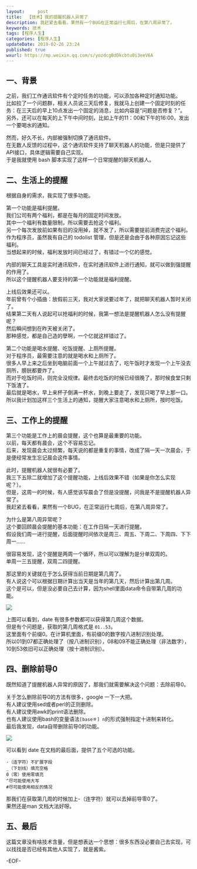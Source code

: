 ```yaml
---   
layout:     post  
title:  【技术】我的提醒机器人异常了  
description: 我赶紧去看看，果然有一个BUG在正常运行七周后，在第八周异常了。  
keywords: 技术  
tags: [程序人生]    
categories: [程序人生]  
updateDate: 2019-02-26 23:24   
published: true 
wxurl: https://mp.weixin.qq.com/s/yozdcgBdDkcbtu0i3eeV6A  
---  
```



## 一、背景  


之前，我们工作通讯软件有个定时任务的功能，可以添加各种定时通知功能。  
比如拉了一个问题群，相关人员说三天后修复，我就马上创建一个固定时刻的任务：在三天后的早上10点发出一个固定的消息，比如内容是“问题是否修复？”。  
另外，还可以在每天的上下午中间时刻，比如上午的11：00和下午的16:00，发出一个要喝水的通知。  


然而，好久不长，内部被强制切换了通讯软件。  
在无数人反馈的过程中，这个通讯软件支持了聊天机器人的功能，但是只提供了API接口，具体逻辑需要自己实现。  
于是我就使用 bash 脚本实现了这样一个日常提醒的聊天机器人。  


## 二、生活上的提醒  


根据自身的需求，我实现了很多功能。  


第一个功能是福利提醒。  
我们公司有两个福利，都是在每月的固定时间发放。  
其中一个福利有数量限制，所以需要去抢这个福利。  
另一个每次发放前如果有旧的没用掉，就不发了，所以需要提前消费完这个福利。  
作为程序员，虽然我有自己的 todolist 管理，但是还是会由于各种原因忘记这些福利。  
当想起来的时候，福利发放时间已经过了，有错过一个亿的感觉。  


内部的聊天工具是实时通讯软件，在实时通讯软件上进行通知，就可以做到强提醒的作用了。  
所以这个提醒机器人要支持的第一个功能就是福利提醒。  


上线后效果还可以。  
年前曾有个小插曲：放假前三天，我对大家说要过年了，就把聊天机器人暂时关闭了。  
结果第二天有人说起可以抢福利的时候，我第一想法是提醒机器人怎么没有提醒呢？  
然后瞬间想到在昨天被关闭了。  
那种感觉，都是自己造的孽啊，一个亿就这样错过了。  


第二个功能是喝水提醒、吃饭提醒、上厕所提醒。  
对于程序员，最需要注意的就是喝水和上厕所了。  
很多人早上来之后坐到电脑前面一个上午就过去了，吃午饭时才发现一个上午没去厕所，膀胱都要炸了。  
而对于吃饭时间，则完全没规律。最终去吃饭的时候已经很晚了，那时候食堂只剩下饭渣了。  
最后就是喝水，早上来杯子倒满一杯水，到晚上要走了，发现只喝了早上那一口。  
所以我计划加这样三个生活上的通知，提醒大家注意喝水和上厕所，按时吃饭。


## 三、工作上的提醒  


第三个功能是工作上的晨会提醒，这个也算是最重要的功能。  
以前，每天都有晨会，这个不容易忘记。  
后来，发现晨会太过频繁，每天说的都是重复的事情，改成了隔一天一次晨会，于是便经常发生忘记晨会这件事情。  


此时，提醒机器人就很有必要了。  
我三下五除二就增加了这个提醒功能，上线后效果不错（如果是你怎么实现呢？）。  
但是，这周一的时候，有人感觉该写晨会了但是没提醒，问我是不是提醒机器人异常了。  
我赶紧去看看，果然有一个BUG，在正常运行七周后，在第八周异常了。  


为什么是第八周异常呢？  
这个要回顾晨会提醒的基本功能：在工作日隔一天进行提醒。  
假设我们周一进行提醒，后面提醒时间依次是周三、周五、下周二、下周四、下下周一……


很容易发现，这个提醒是两周一个循环，所以可以理解为是分单双周的。  
单周一三五提醒，双周二四提醒。  


那这里的关键就在于怎么获得当前日期是第几周了。  
有人说这个可以根据日期计算出当天是当年的第几天，然后计算出第几周。  
这个是可以，但是没必要自己去计算，因为shell里面data命令自带第几周的功能。  


![](https://res2019.tiankonguse.com/images/2019/02/chart-ai-wrong-01.png)  


上图可以看到，date 有很多参数都可以获得第几周这个数据。  
但是有个问题是，获取的第几周格式是 `01..53`。  
这里面有个前缀0。在计算机里面，有前缀0的数字按八进制识别处理。  
所以01到07都正确处理了（按八进制识别），08和09不能正确处理（非法数字），10到53依旧可以正确处理（按十进制识别）。  


## 四、删除前导0  


既然知道了提醒机器人异常的原因了，那我们就需要解决这个问题：去除前导0。  


关于怎么删除前导0的方法有很多，google 一下一大把。  
有人建议使用sed或者perl的正则删除。  
有人建议使用awk的print语法删除。  
也有人建议使用bash的变量语法`[base＃] n`的形式强制指定十进制来转化。  
最后我发现，data自带删除前导0的功能。  


![](https://res2019.tiankonguse.com/images/2019/02/chart-ai-wrong-02.png)  


可以看到 date 在文档的最后面，提供了五个可选的功能。  


```
-（连字符）不扩展字段  
_（下划线）填充空格  
0（零）使用零填充  
^尽可能使用大写  
#尽可能使用相反的情况  
```


那我们在获取第几周的时候加上-（连字符）就可以去掉前导零0了。  
果然还是man 文档大法好呀。  


## 五、最后


这篇文章没有啥技术含量，但是想表达一个思想：很多东西没必要自己去实现，可以找找是否已经有其他人实现了，就是酱紫。  




-EOF-  


  
